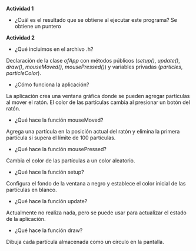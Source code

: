**Actividad 1**
- ¿Cuál es el resultado que se obtiene al ejecutar este programa?
Se obtiene un puntero

**Actividad 2**
- ¿Qué incluimos en el archivo .h?

Declaración de la clase *ofApp* con métodos públicos (*setup()*, *update()*, *draw()*, *mouseMoved()*, *mousePressed()*) y variables privadas (*particles*, *particleColor*).

- ¿Cómo funciona la aplicación?

La aplicación crea una ventana gráfica donde se pueden agregar partículas al mover el ratón. El color de las partículas cambia al presionar un botón del ratón.

- ¿Qué hace la función mouseMoved?

Agrega una partícula en la posición actual del ratón y elimina la primera partícula si supera el límite de 100 partículas.

- ¿Qué hace la función mousePressed?

Cambia el color de las partículas a un color aleatorio.

- ¿Qué hace la función setup?

Configura el fondo de la ventana a negro y establece el color inicial de las partículas en blanco.

- ¿Qué hace la función update?

Actualmente no realiza nada, pero se puede usar para actualizar el estado de la aplicación.

- ¿Qué hace la función draw?

Dibuja cada partícula almacenada como un círculo en la pantalla.

